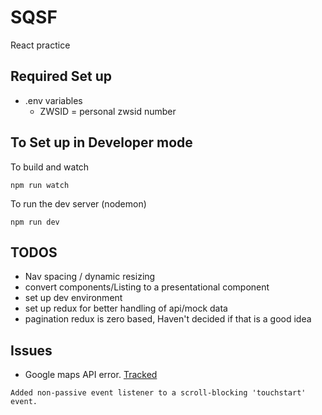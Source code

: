 # SQSF
React practice

## Required Set up
- .env variables
  - ZWSID = personal zwsid number

## To Set up in Developer mode

To build and watch
```
npm run watch
```

To run the dev server (nodemon)
```
npm run dev
```

## TODOS
- Nav spacing / dynamic resizing
- convert components/Listing to a presentational component
- set up dev environment
- set up redux for better handling of api/mock data
- pagination redux is zero based, Haven't decided if that is a good idea

## Issues
- Google maps API error. [Tracked](issuetracker.google.com/issues/63211698)
```
Added non-passive event listener to a scroll-blocking 'touchstart' event.
 ```
